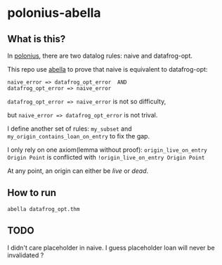 # polonius-abella

## What is this?
In [polonius](https://github.com/rust-lang/polonius), there are two datalog rules: naive and datafrog-opt.

This repo use [abella](http://abella-prover.org/) to prove that naive is equivalent to datafrog-opt:
```
naive_error => datafrog_opt_error  AND
datafrog_opt_error => naive_error 
```

`datafrog_opt_error => naive_error` is not so difficulty, 

but `naive_error => datafrog_opt_error` is not trival. 

I define another set of rules: `my_subset` and `my_origin_contains_loan_on_entry` to fix the gap.

I only rely on one axiom(lemma without proof): `origin_live_on_entry Origin Point` is conflicted with `!origin_live_on_entry Origin Point`

At any point, an origin can either be *live* or *dead*.

## How to run
```
abella datafrog_opt.thm
```

## TODO
I didn't care placeholder in naive. I guess placeholder loan will never be invalidated ?
